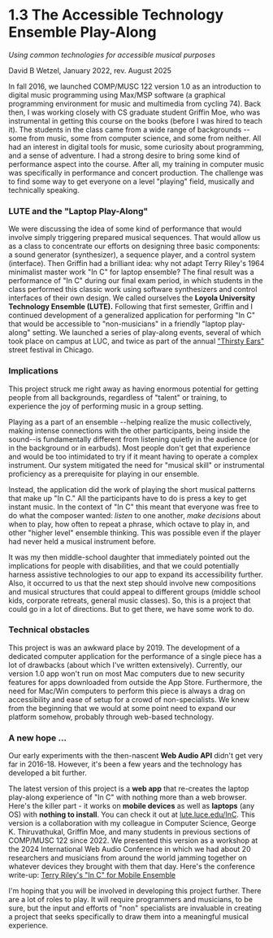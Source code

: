 <link href="../../markdown.css" rel="stylesheet"></link> 

# 1.3 The Accessible Technology Ensemble Play-Along
*Using common technologies for accessible musical purposes*

David B Wetzel, January 2022, rev. August 2025

In fall 2016, we launched COMP/MUSC 122 version 1.0 as an introduction to digital music programming using Max/MSP software (a graphical programming environment for music and multimedia from cycling 74). Back then, I was working closely with CS graduate student Griffin Moe, who was instrumental in getting this course on the books (before I was hired to teach it). The students in the class came from a wide range of backgrounds -- some from music, some from computer science, and some from neither. All had an interest in digital tools for music, some curiosity about programming, and a sense of adventure. I had a strong desire to bring some kind of performance aspect into the course. After all, my training in computer music was specifically in performance and concert production. The challenge was to find some way to get everyone on a level "playing" field, musically and technically speaking.

### LUTE and the "Laptop Play-Along"

We were discussing the idea of some kind of performance that would involve simply triggering prepared musical sequences. That would allow us as a class to concentrate our efforts on designing three basic components: a sound generator (synthesizer), a sequence player, and a control system (interface). Then Griffin had a brilliant idea: why not adapt Terry Riley's 1964 minimalist master work "In C" for laptop ensemble? The final result was a performance of "In C" during our final exam period, in which students in the class performed this classic work using software synthesizers and control interfaces of their own design. We called ourselves the **Loyola University Technology Ensemble (LUTE).** Following that first semester, Griffin and I continued development of a generalized application for performing "In C" that would be accessible to "non-musicians" in a friendly "laptop play-along" setting. We launched a series of play-along events, several of which took place on campus at LUC, and twice as part of the annual <a href="https://acmusic.org/events/thirsty-ears-festival-2025/" target= "_blank">"Thirsty Ears"</a> street festival in Chicago.

### Implications
This project struck me right away as having enormous potential for getting people from all backgrounds, regardless of "talent" or training, to experience the joy of performing music in a group setting. 

Playing as a part of an ensemble --helping realize the music collectively, making intense connections with the other participants, being inside the sound--is fundamentally different from listening quietly in the audience (or in the background or in earbuds). Most people don't get that experience and would be too intimidated to try if it meant having to operate a complex instrument. Our system mitigated the need for "musical skill" or instrumental proficiency as a prerequisite for playing in our ensemble. 

Instead, the application did the work of playing the short musical patterns that make up "In C." All the participants have to do is press a key to get instant music. In the context of "In C" this meant that everyone was free to do what the composer wanted: *listen* to one another, *make decisions* about when to play, how often to repeat a phrase, which octave to play in, and other "higher level" ensemble thinking. This was possible even if the player had never held a musical instrument before.

It was my then middle-school daughter that immediately pointed out the implications for people with disabilities, and that we could potentially harness assistive technologies to our app to expand its accessibility further. Also, it occurred to us that the next step should involve new compositions and musical structures that could appeal to different groups (middle school kids, corporate retreats, general music classes). So, this is a project that could go in a lot of directions. But to get there, we have some work to do.

### Technical obstacles

This project is was an awkward place by 2019. The development of a dedicated computer application for the performance of a single piece has a lot of drawbacks (about which I've written extensively). Currently, our version 1.0 app won't run on most Mac computers due to new security features for apps downloaded from outside the App Store. Furthermore, the need for Mac/Win computers to perform this piece is always a drag on accessibility and ease of setup for a crowd of non-specialists. We knew from the beginning that we would at some point need to expand our platform somehow, probably through web-based technology.

### A new hope ...
Our early experiments with the then-nascent **Web Audio API** didn't get very far in 2016-18. However, it's been a few years and the technology has developed a bit further. 

The latest version of this project is a **web app** that re-creates the laptop play-along experience of "In C" with nothing more than a web browser. Here's the killer part - it works on **mobile devices** as well as **laptops** (any OS) with **nothing to install**. You can check it out at <a href="https://lute.luce.edu/InC" target="_blank">lute.luce.edu/InC</a>. This version is a collaboration with my colleague in Computer Science, George K. Thiruvathukal, Griffin Moe, and many students in previous sections of COMP/MUSC 122 since 2022. We presented this version as a workshop at the 2024 International Web Audio Conference in which we had about 20 researchers and musicians from around the world jamming together on whatever devices they brought with them that day. Here's the conference write-up: <a href="https://ecommons.luc.edu/cs_facpubs/364/" target="_blank">Terry Riley's "In C" for Mobile Ensemble</a>

I'm hoping that you will be involved in developing this project further. There are a lot of roles to play. It will require programmers and musicians, to be sure, but the input and efforts of "non" specialists are invaluable in creating a project that seeks specifically to draw them into a meaningful musical experience.